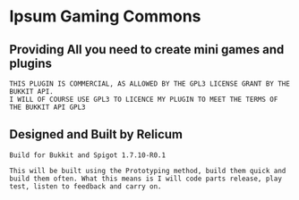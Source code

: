 Ipsum Gaming Commons
====

Providing All you need to create mini games and plugins
----

```
THIS PLUGIN IS COMMERCIAL, AS ALLOWED BY THE GPL3 LICENSE GRANT BY THE BUKKIT API.
I WILL OF COURSE USE GPL3 TO LICENCE MY PLUGIN TO MEET THE TERMS OF THE BUKKIT API GPL3
```

Designed and Built by Relicum
-----

`Build for Bukkit and Spigot 1.7.10-R0.1`

``This will be built using the Prototyping method, build them quick and build them often.
What this means is I will code parts release, play test, listen to feedback and carry on.``
